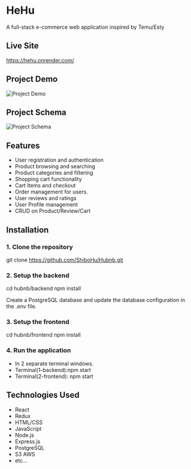 # HeHu

A full-stack e-commerce web application inspired by Temu/Esty

## Live Site
https://hehu.onrender.com/

## Project Demo
![Project Demo](https://i.ibb.co/1fGfWJm/hehu.png)

## Project Schema
![Project Schema](https://i.ibb.co/kmpkWDT/temu-clone-8.png)

## Features

- User registration and authentication
- Product browsing and searching
- Product categories and filtering
- Shopping cart functionality
- Cart Items and checkout
- Order management for users.
- User reviews and ratings
- User Profile management
- CRUD on Product/Review/Cart

## Installation

### 1. Clone the repository

git clone https://github.com/ShiboHu/Hubnb.git

### 2. Setup the backend 

cd hubnb/backend
npm install

Create a PostgreSQL database and update the database configuration in the .env file.

### 3. Setup the frontend 

cd hubnb/frontend 
npm install 

### 4. Run the application 

- In 2 separate terminal windows. 
 - Terminal(1-backend):npm start
 - Terminal(2-frontend): npm start

## Technologies Used
 - React
 - Redux 
 - HTML/CSS
 - JavaScript
 - Node.js
 - Express.js
 - PostgreSQL
 - S3 AWS
 - etc...
